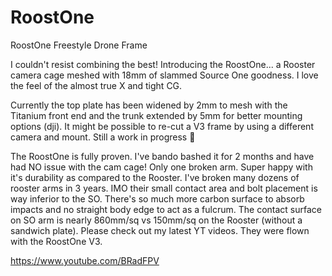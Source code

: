 # RoostOne
RoostOne Freestyle Drone Frame

I couldn't resist combining the best! Introducing the RoostOne... a Rooster camera cage meshed with 18mm of slammed Source One goodness. I love the feel of the almost true X and tight CG.

Currently the top plate has been widened by 2mm to mesh with the Titanium front end and the trunk extended by 5mm for better mounting options (dji). It might be possible to re-cut a V3 frame by using a different camera and mount. Still a work in progress 🙂

The RoostOne is fully proven. I've bando bashed it for 2 months and have had NO issue with the cam cage! Only one broken arm. Super happy with it's durability as compared to the Rooster. I've broken many dozens of rooster arms in 3 years. IMO their small contact area and bolt placement is way inferior to the SO. There's so much more carbon surface to absorb impacts and no straight body edge to act as a fulcrum. The contact surface on SO arm is nearly 860mm/sq vs 150mm/sq on the Rooster (without a sandwich plate). Please check out my latest YT videos. They were flown with the RoostOne V3.

https://www.youtube.com/BRadFPV
